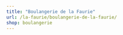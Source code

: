 ```yaml
---
title: "Boulangerie de la Faurie"
url: /la-faurie/boulangerie-de-la-faurie/
shop: boulangerie
---
```

